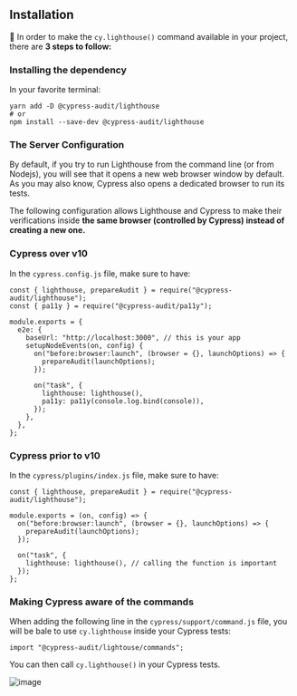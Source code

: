 ## Installation

🍔 In order to make the `cy.lighthouse()` command available in your project, there are **3 steps to follow:**

### Installing the dependency
In your favorite terminal:
```
yarn add -D @cypress-audit/lighthouse
# or
npm install --save-dev @cypress-audit/lighthouse
```

### The Server Configuration
By default, if you try to run Lighthouse from the command line (or from Nodejs), you will see that it opens a new web browser window by default. As you may also know, Cypress also opens a dedicated browser to run its tests.

The following configuration allows Lighthouse and Cypress to make their verifications inside **the same browser (controlled by Cypress) instead of creating a new one.**

### Cypress over v10
In the `cypress.config.js` file, make sure to have:
```
const { lighthouse, prepareAudit } = require("@cypress-audit/lighthouse");
const { pa11y } = require("@cypress-audit/pa11y");

module.exports = {
  e2e: {
    baseUrl: "http://localhost:3000", // this is your app
    setupNodeEvents(on, config) {
      on("before:browser:launch", (browser = {}, launchOptions) => {
        prepareAudit(launchOptions);
      });

      on("task", {
        lighthouse: lighthouse(),
        pa11y: pa11y(console.log.bind(console)),
      });
    },
  },
};
```

### Cypress prior to v10
In the `cypress/plugins/index.js` file, make sure to have:
```
const { lighthouse, prepareAudit } = require("@cypress-audit/lighthouse");

module.exports = (on, config) => {
  on("before:browser:launch", (browser = {}, launchOptions) => {
    prepareAudit(launchOptions);
  });

  on("task", {
    lighthouse: lighthouse(), // calling the function is important
  });
};
```

### Making Cypress aware of the commands
When adding the following line in the `cypress/support/command.js` file, you will be bale to use `cy.lighthouse` inside your Cypress tests:
```
import "@cypress-audit/lightouse/commands";
```
You can then call `cy.lighthouse()` in your Cypress tests.

![image](https://user-images.githubusercontent.com/85356433/227227511-c5559c81-3c1a-450f-9c05-1b73f7d9102e.png)

